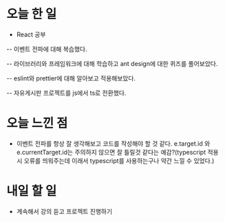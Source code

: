 # 오늘 한 일

-   React 공부

-- 이벤트 전파에 대해 복습했다.

-- 라이브러리와 프레임워크에 대해 학습하고 ant design에 대한 퀴즈를 풀어보았다.

-- eslint와 prettier에 대해 알아보고 적용해보았다.

-- 자유게시판 프로젝트를 js에서 ts로 전환했다.

# 오늘 느낀 점

-   이벤트 전파를 항상 잘 생각해보고 코드를 작성해야 할 것 같다. e.target.id 와 e.currentTarget.id는 주의하지 않으면 잘 틀릴것 같다는 예감?(typescript 적용시 오류를 띄워주는데 이래서 typescript를 사용하는구나 약간 느낄 수 있었다.)

# 내일 할 일

-   계속해서 강의 듣고 프로젝트 진행하기
